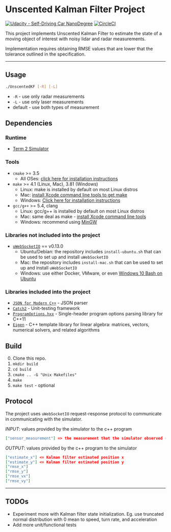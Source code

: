 # Unscented Kalman Filter Project
[![Udacity - Self-Driving Car NanoDegree](https://s3.amazonaws.com/udacity-sdc/github/shield-carnd.svg)](http://www.udacity.com/drive)
[![CircleCI](https://circleci.com/gh/sgalkin/CarND-T2P2.svg?style=svg&circle-token=c9e58cb72c87402b9c08146bfc2ea56b76bb91f9)](https://circleci.com/gh/sgalkin/CarND-T2P2)

This project implements Unscented Kalman Filter to estimate the state of a moving
object of interest with noisy lidar and radar measurements.

Implementation requires obtaining RMSE values that are lower that the tolerance
outlined in the specification.

---

## Usage
```sh
./UnscentedKF [-R] [-L]
```

* `-R` - use only radar measurements
* `-L` - use only laser measurements
* default - use both types of measurement

## Dependencies
### Runtime
* [Term 2 Simulator](https://github.com/udacity/self-driving-car-sim/releases)

### Tools
* `cmake` >= 3.5
  * All OSes: [click here for installation instructions](https://cmake.org/install/)
* `make` >= 4.1 (Linux, Mac), 3.81 (Windows)
  * Linux: make is installed by default on most Linux distros
  * Mac: [install Xcode command line tools to get make](https://developer.apple.com/xcode/features/)
  * Windows: [Click here for installation instructions](http://gnuwin32.sourceforge.net/packages/make.htm)
* `gcc/g++` >= 5.4, clang
  * Linux: gcc/g++ is installed by default on most Linux distros
  * Mac: same deal as make - [install Xcode command line tools](https://developer.apple.com/xcode/features/)
  * Windows: recommend using [MinGW](http://www.mingw.org/)

### Libraries not included into the project
* [`uWebSocketIO`](https://github.com/uWebSockets/uWebSockets) == v0.13.0
  * Ubuntu/Debian: the repository includes `install-ubuntu.sh` that can be used to set
    up and install `uWebSocketIO`
  * Mac: the repository includes `install-mac.sh` that can be used to set
    up and install `uWebSocketIO`
  * Windows: use either Docker, VMware, or even [Windows 10 Bash on     Ubuntu](https://www.howtogeek.com/249966/how-to-install-and-use-the-linux-bash-shell-on-windows-10/)

### Libraries included into the project
* [`JSON for Modern C++`](https://github.com/nlohmann/json) - JSON parser
* [`Catch2`](https://github.com/catchorg/Catch2) - Unit-testing framework
* [`ProgramOptions.hxx`](https://github.com/Fytch/ProgramOptions.hxx) - Single-header program options parsing library for C++11
* [`Eigen`](http://eigen.tuxfamily.org/index.php?title=Main_Page) - C++ template library for linear algebra: matrices, vectors, numerical solvers, and related algorithms

## Build
0. Clone this repo.
1. `mkdir build`
2. `cd build`
3. `cmake .. -G "Unix Makefiles"`
4. `make`
5. `make test` - optional

## Protocol
The project uses `uWebSocketIO` request-response protocol to communicate in
communicating with the simulator.

_INPUT_: values provided by the simulator to the c++ program
```json
["sensor_measurement"] => the measurement that the simulator observed (either lidar or radar)
```

_OUTPUT_: values provided by the c++ program to the simulator
```json
["estimate_x"] <= Kalman filter estimated position x
["estimate_y"] <= Kalman filter estimated position y
["rmse_x"]
["rmse_y"]
["rmse_vx"]
["rmse_vy"]
```

---

## TODOs
* Experiment more with Kalman filter state initialization. Eg. use truncated
  normal distribution with 0 mean to speed, turn rate, and acceleration
* Add more unit/functional tests
